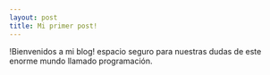 ```yaml
---
layout: post
title: Mi primer post!
---
```

!Bienvenidos a mi blog! espacio seguro para nuestras dudas de este enorme mundo llamado programación.
